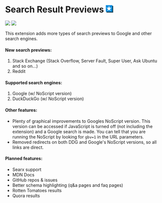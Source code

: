 # Search Result Previews <img src="extension/public/icon_256.png" width="24">

<img src="https://i.imgur.com/kb5OE0n.gif" width="60%">
<img src="https://i.imgur.com/u8hI0wf.png" width="60%">

This extension adds more types of search previews to Google and other search engines.

#### New search previews:
 1. Stack Exchange (Stack Overflow, Server Fault, Super User, Ask Ubuntu and so on...)
 2. Reddit

#### Supported search engines:
 1. Google (w/ NoScript version)
 2. DuckDuckGo (w/ NoScript version)

#### Other features:
 - Plenty of graphical improvements to Googles NoScript version. This version can be accessed if JavaScript is turned off (not including the extension) and a Google search is made. You can tell that you are running the NoScript by looking for `gbv=1` in the URL parameters. 
 - Removed redirects on both DDG and Google's NoScript versions, so all links are direct.

#### Planned features:
 - Searx support
 - MDN Docs
 - GitHub repos & issues
 - Better schema highlighting (q&a pages and faq pages)
 - Rotten Tomatoes results
 - Quora results
